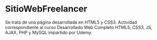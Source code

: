 # SitioWebFreelancer

Se trata de una página desarrollada en HTML5 y CSS3. Actividad correspondiente al curso Desarrollado Web Completo HTML5, CSS3, JS, AJAX, PHP y MySQL impartido por Udemy.


